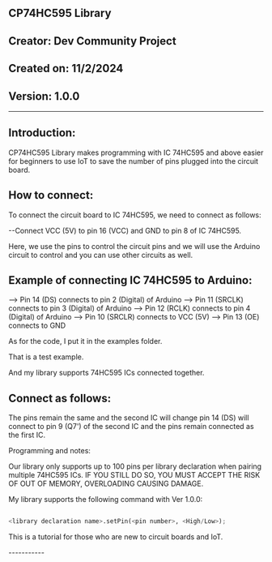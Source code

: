 ## CP74HC595 Library
## Creator: Dev Community Project
## Created on: 11/2/2024
## Version: 1.0.0
----------------------------------------------------------------
## Introduction:
CP74HC595 Library makes programming with IC 74HC595 and above easier for beginners to use IoT to save the number of pins plugged into the circuit board.

## How to connect:

To connect the circuit board to IC 74HC595, we need to connect as follows:

--Connect VCC (5V) to pin 16 (VCC) and GND to pin 8 of IC 74HC595.

Here, we use the pins to control the circuit pins and we will use the Arduino circuit to control and you can use other circuits as well.
## Example of connecting IC 74HC595 to Arduino:

--> Pin 14 (DS) connects to pin 2 (Digital) of Arduino
--> Pin 11 (SRCLK) connects to pin 3 (Digital) of Arduino
--> Pin 12 (RCLK) connects to pin 4 (Digital) of Arduino
--> Pin 10 (SRCLR) connects to VCC (5V)
--> Pin 13 (OE) connects to GND

As for the code, I put it in the examples folder.

That is a test example.

And my library supports 74HC595 ICs connected together.

## Connect as follows:

The pins remain the same and the second IC will change pin 14 (DS) will connect to pin 9 (Q7') of the second IC and the pins remain connected as the first IC.

Programming and notes:

Our library only supports up to 100 pins per library declaration when pairing multiple 74HC595 ICs. IF YOU STILL DO SO, YOU MUST ACCEPT THE RISK OF OUT OF MEMORY, OVERLOADING CAUSING DAMAGE.

My library supports the following command with Ver 1.0.0:

```python

<library declaration name>.setPin(<pin number>, <High/Low>);
```
This is a tutorial for those who are new to circuit boards and IoT.

<Dev Community Project>-----------
